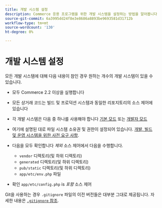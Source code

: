 ```yaml
---
title: 개발 시스템 설정
description: Commerce 응용 프로그램을 위한 개발 시스템을 설정하는 방법을 알아봅니다.
source-git-commit: 6a3995dd24f8e3e8686a8893be9693581d31712b
workflow-type: tm+mt
source-wordcount: '130'
ht-degree: 0%

---
```



# 개발 시스템 설정

모든 개발 시스템에 대해 다음 내용이 참인 경우 원하는 개수의 개발 시스템이 있을 수 있습니다.

- 모두 Commerce 2.2 이상을 실행합니다
- 모든 상거래 코드는 빌드 및 프로덕션 시스템과 동일한 리포지토리의 소스 제어에 있습니다
- 각 개발 시스템은 다음 중 하나를 사용해야 합니다 [기본 모드](../bootstrap/application-modes.md#default-mode) 또는 [개발자 모드](../bootstrap/application-modes.md#developer-mode)
- 여기에 설명된 대로 파일 시스템 소유권 및 권한이 설정되어 있습니다. [개발, 빌드 및 운영 시스템을 위한 사전 요구 사항](../deployment/technical-details.md).
- 다음을 모두 확인합니다 _제외_ 소스 제어에서 다음을 수행합니다.

   - `vendor` 디렉토리(및 하위 디렉토리)
   - `generated` 디렉토리(및 하위 디렉토리)
   - `pub/static` 디렉토리(및 하위 디렉토리)
   - `app/etc/env.php` 파일

- 확인 `app/etc/config.php` is _포함_ 소스 제어

Git을 사용하는 경우 `.gitignore` 파일의 이전 버전들은 대부분 그대로 제공됩니다. 자세한 내용은 [`.gitignore` 참조](../reference/config-reference-gitignore.md).
